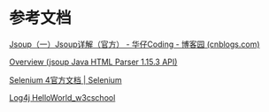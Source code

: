 # 参考文档
[Jsoup（一）Jsoup详解（官方） - 华仔Coding - 博客园 (cnblogs.com)](https://www.cnblogs.com/zhangyinhua/p/8037599.html)

[Overview (jsoup Java HTML Parser 1.15.3 API)](https://jsoup.org/apidocs/index.html)

[Selenium 4官方文档 | Selenium](https://www.selenium.dev/zh-cn/documentation/webdriver/getting_started/upgrade_to_selenium_4/)

[Log4j HelloWorld_w3cschool](https://www.w3cschool.cn/java/log4j-helloworld.html)

